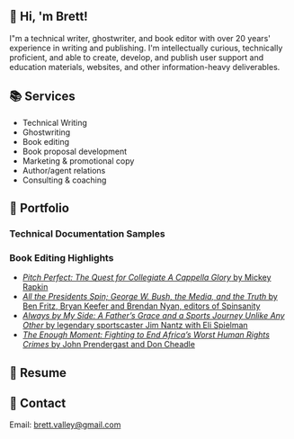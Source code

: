 ## 👋 Hi, 'm Brett!
I"m a technical writer, ghostwriter, and book editor with over 20 years' experience in writing and publishing. I'm intellectually curious, technically proficient, and able to create, develop, and publish user support and education materials, websites, and other information-heavy deliverables.

## 📚 Services
- Technical Writing
- Ghostwriting
- Book editing
- Book proposal development
- Marketing & promotional copy
- Author/agent relations
- Consulting & coaching

## 📝 Portfolio

### Technical Documentation Samples

### Book Editing Highlights
- [_Pitch Perfect: The Quest for Collegiate A Cappella Glory_ by Mickey Rapkin](https://www.amazon.com/Pitch-Perfect-Quest-Collegiate-Cappella/dp/1592404634)
- [_All the Presidents Spin; George W. Bush, the Media, and the Truth_ by Ben Fritz, Bryan Keefer and Brendan Nyan, editors of Spinsanity](https://www.amazon.com/All-Presidents-Spin-George-Media/dp/0743262514/ref=sr_1_1?crid=36SY88ZYKBFUZ)
- [_Always by My Side: A Father’s Grace and a Sports Journey Unlike Any Other_ by legendary sportscaster Jim Nantz with Eli Spielman](https://www.amazon.com/Always-My-Side-Healing-Fathers/dp/1592404081/ref=tmm_pap_swatch_0?_encoding=UTF8&qid=1659786822&sr=1-1)
- [_The Enough Moment: Fighting to End Africa’s Worst Human Rights Crimes_ by John Prendergast and Don Cheadle](https://www.amazon.com/Enough-Moment-Fighting-Africas-Rights/dp/0307464822/ref=sr_1_1?crid=2FWCNIDZZ29AC)

## 📃 Resume 

## 📧 Contact
Email: [brett.valley@gmail.com](mailto:brett.valley@gmail.com)
